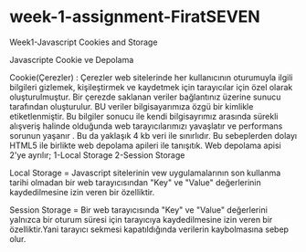 # week-1-assignment-FiratSEVEN
Week1-Javascript Cookies and Storage

Javascripte Cookie ve Depolama

Cookie(Çerezler) : Çerezler web sitelerinde her kullanıcının oturumuyla ilgili bilgileri gizlemek, kişileştirmek ve kaydetmek için tarayıcılar için özel olarak oluşturulmuştur.
Bir çerezde saklanan veriler bağlantınız üzerine sunucu tarafından oluşturulur. BU veriler bilgisayarımıza özgü bir kimlikle etiketlenmiştir. Bu bilgiler sonucu ile kendi bilgisayrımız arasında sürekli alışveriş halinde olduğunda web tarayıcılarımızı yavaşlatır ve performans sorunun yaşanır . Bu da yaklaşık 4 kb veri ile sınırlıdır. Bu sebeplerden dolayı HTML5 ile birlikte web depolama apileri ile tanışıtık.
Web depolama apisi 2'ye ayrılır;
  1-Local Storage
  2-Session Storage

Local Storage = Javascript sitelerinin vew uygulamalarının son kullanma tarihi  olmadan bir web tarayıcısından "Key" ve "Value" değerlerinin kaydedilmesine izin  veren bir özelliktir.

Session Storage = Bir web tarayıcısında "Key" ve "Value" değerlerini yalnızca bir oturum süresi için tarayıcıya kaydedilmesine izin veren bir özelliktir.Yani tarayıcı sekmesi kapatıldığında verilerin kaybolmasına sebep olur.
